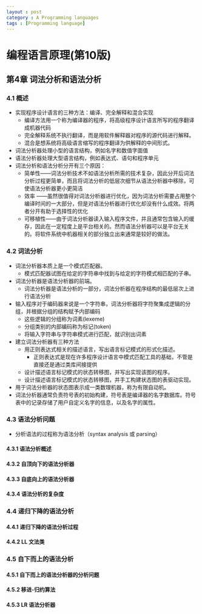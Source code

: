 ```yaml
---
layout : post
category : A Programming languages
tags : [Programming language]
---
```


# 编程语言原理(第10版)  

## 第4章 词法分析和语法分析

### 4.1 概述

*  实现程序设计语言的三种方法：编译、完全解释和混合实现
	* 编译方法用一个称为编译器的程序，将高级程序设计语言所写的程序翻译成机器代码
	* 完全解释系统不执行翻译，而是用软件解释器对程序的源代码进行解释。
	* 混合是想系统将高级语言缩写的程序翻译为供解释的中间形式。
* 词法分析器处理小型的语言结构，例如名字和数值字面值
* 语法分析器处理大型语言结构，例如表达式、语句和程序单元
* 词法分析和语法分析分开有三个原因：
	* 简单性——词法分析技术不如语法分析所需的技术复杂，因此分开后词法分析过程更简单，而且将词法分析的低层次细节从语法分析器中移除，可使语法分析器更小更简洁
	* 效率 ——虽然很值得对词法分析器进行优化，因为词法分析需要占用整个编译时间的一大部分，但是对语法分析器进行优化却没有什么成效。将两者分开有助于选择性的优化
	* 可移植性——由于词法分析器读入输入程序文件，并且通常包含输入的缓存，因此在一定程度上是平台相关的。然而语法分析器可以是平台无关的。将软件系统中机器相关的部分独立出来通常是较好的做法。

### 4.2 词法分析

*  词法分析器本质上是一个模式匹配器。
	* 模式匹配器试图在给定的字符串中找到与给定的字符模式相匹配的子串。
* 词法分析器是语法分析器的前端。
	* 词法分析器是语法分析的一部分，词法分析器在程序结构的最低层次上进行语法分析 
*  输入程序对于编码器来说是一个字符串，词法分析器将字符聚集成逻辑的分组，并根据分组的结构赋予内部编码
	* 这些逻辑的分组称为词素(lexeme)
	* 分组类别的内部编码称为标记(token)
	* 将输入字符串与字符串模式进行匹配，就识别出词素
* 建立词法分析器有三种方法
	* 用正则表达式相关的描述语言，写出语言标记模式的形式化描述。
		* 正则表达式是现在许多程序设计语言中模式匹配工具的基础，不管是直接还是通过类库间接提供
	* 设计描述语言标记模式的状态转移图，并写出实现该图的程序。
	* 设计描述语言标记模式的状态转移图，并手工构建状态图的表驱动实现。 
*  用于词法分析器的状态图表示成一类数理机器，称为有限自动机。
*  词法分析器通常负责符号表的初始构建，符号表是编译器的名字数据库。符号表中的记录存储了用户自定义名字的信息，以及名字的属性。

### 4.3 语法分析问题

*  分析语法的过程称为语法分析（syntax analysis 或 parsing）

#### 4.3.1 语法分析概述 

#### 4.3.2 自顶向下的语法分析器

#### 4.3.3 自底向上的语法分析器

#### 4.3.4 语法分析的复杂度

### 4.4 递归下降的语法分析

#### 4.4.1 递归下降的语法分析过程

#### 4.4.2 LL 文法类

### 4.5 自下而上的语法分析

#### 4.5.1 自下而上的语法分析器的分析问题

#### 4.5.2 移进-归约算法

#### 4.5.3 LR 语法分析器
